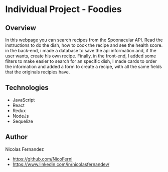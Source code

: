 # Individual Project - Foodies

## Overview
In this webpage you can search recipes from the Spoonacular API. Read the instructions to do the dish, how to cook the recipe and see the health score.
in the back-end, i made a database to save the api information and, if the user wants, create his own recipe. 
Finally, in the front-end, I added some filters to make easier to search for an specific dish, I made cards to order the information and  added a form to 
create a recipe, with all the same fields that the originals recipies have.

## Technologies

- JavaScript
- React
- Redux
- NodeJs
- Sequelize

## Author

Nicolas Fernandez

- https://github.com/NicoFerni
- https://www.linkedin.com/in/nicolasfernandev/
